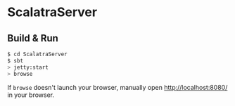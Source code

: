 # ScalatraServer #

## Build & Run ##

```sh
$ cd ScalatraServer
$ sbt
> jetty:start
> browse
```

If `browse` doesn't launch your browser, manually open [http://localhost:8080/](http://localhost:8080/) in your browser.
